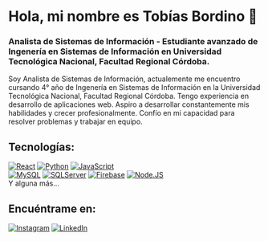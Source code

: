 # Hola, mi nombre es Tobías Bordino 👋

### Analista de Sistemas de Información - Estudiante avanzado de Ingenería en Sistemas de Información en Universidad Tecnológica Nacional, Facultad Regional Córdoba.

Soy Analista de Sistemas de Información, actualemente me encuentro cursando 4° año de Ingenería en Sistemas de Información en la Universidad Tecnológica Nacional, Facultad Regional Córdoba.
Tengo experiencia en desarrollo de aplicaciones web. Aspiro a desarrollar constantemente mis habilidades y crecer profesionalmente. Confío en mi capacidad para resolver problemas y trabajar en equipo.

## Tecnologías:
[![React](https://img.shields.io/badge/React-yellow?style=for-the-badge&logo=react&logoColor=white&labelColor=101010)]()
[![Python](https://img.shields.io/badge/Python-yellow?style=for-the-badge&logo=python&logoColor=white&labelColor=101010)]()
[![JavaScript](https://img.shields.io/badge/JavaScript-F7DF1E?style=for-the-badge&logo=javascript&logoColor=white&labelColor=101010)]()
</br>
[![MySQL](https://img.shields.io/badge/MySQL-4479A1?style=for-the-badge&logo=mysql&logoColor=white&labelColor=101010)]()
[![SQLServer](https://img.shields.io/badge/SQLServer-4479A1?style=for-the-badge&logo=sqlserver&logoColor=white&labelColor=101010)]()
[![Firebase](https://img.shields.io/badge/Firebase-FFCA28?style=for-the-badge&logo=firebase&logoColor=white&labelColor=101010)]()
[![Node.JS](https://img.shields.io/badge/Node.JS-339933?style=for-the-badge&logo=node.js&logoColor=white&labelColor=101010)]()
</br>
Y alguna más...

## Encuéntrame en:
[![Instagram](https://img.shields.io/badge/Instagram-@tobi.bordino-E4405F?style=for-the-badge&logo=instagram&logoColor=white&labelColor=101010)](https://instagram.com/tobi.bordino)
[![LinkedIn](https://img.shields.io/badge/LinkedIn-Tobías-Bordino-0077B5?style=for-the-badge&logo=linkedin&logoColor=white&labelColor=101010)](https://www.linkedin.com/in/tobordino)
